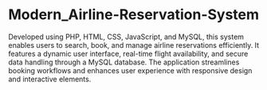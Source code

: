 # Modern_Airline-Reservation-System
Developed using PHP, HTML, CSS, JavaScript, and MySQL, this system enables users to search, book, and manage airline reservations efficiently. It features a dynamic user interface, real-time flight availability, and secure data handling through a MySQL database. The application streamlines booking workflows and enhances user experience with responsive design and interactive elements.

